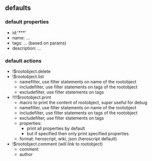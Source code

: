 

## defaults

### default properties

- id:'***'
- name: ...
- tags: ... (based on params)
- description: ...

### default actions

- !$rootobject.delete
- !$rootobject.list
  - namefilter, use filter statements on name of the rootobject
  - includefilter, use filter statements on tags of the rootobject
  - excludefilter, use filter statements on tags
- !!!!$rootobject.print
  - macro to print the content of rootobject, super useful for debug
  - namefilter, use filter statements on name of the rootobject
  - includefilter, use filter statements on tags of the rootobject
  - excludefilter, use filter statements on tags
  - properties:
    - print all properties by default
    - but if specified then only print specified properties
  - format: heroscript, wiki, json (heroscript default)
- !$rootobject.comment (will link to rootobject)
  - comment
  - author